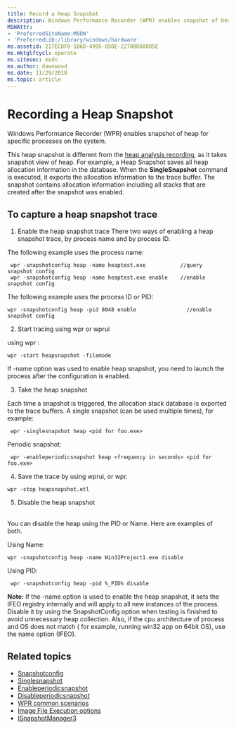 ```yaml
---
title: Record a Heap Snapshot
description: Windows Performance Recorder (WPR) enables snapshot of heap for specific processes on the system.
MSHAttr:
- 'PreferredSiteName:MSDN'
- 'PreferredLib:/library/windows/hardware'
ms.assetid: 217ECDF0-1B6D-4995-85DE-22708D608D5E
ms.mktglfcycl: operate
ms.sitesec: msdn
ms.author: dawnwood
ms.date: 11/29/2018
ms.topic: article
---
```


# Recording a Heap Snapshot

Windows Performance Recorder (WPR) enables snapshot of heap for specific processes on the system.

This heap snapshot is different from the [heap analysis recording](https://docs.microsoft.com/en-us/windows-hardware/test/wpt/recording-for-heap-analysis), as it takes snapshot view of heap. For example, a Heap Snapshot saves all heap allocation information in the database. When the **SingleSnapshot** command is executed, it exports the allocation information to the trace buffer. The snapshot contains allocation information including all stacks that are created after the snapshot was enabled. 

## To capture a heap snapshot trace

1. Enable the heap snapshot trace
There two ways of enabling a heap snapshot trace, by process name and by process ID. 

The following example uses the process name: 
```
 wpr -snapshotconfig heap -name heaptest.exe           //query snapshot config
 wpr -snapshotconfig heap -name heaptest.exe enable    //enable snapshot config
```

 The following example uses the process ID or PID:
 ``` 
 wpr -snapshotconfig heap -pid 8048 enable                //enable snapshot config
 ```

2.	Start tracing using wpr or wprui

using wpr :

```
wpr -start heapsnapshot -filemode                          
```

If -name option was used to enable heap snapshot, you need to launch the process after the configuration is enabled.

3.	Take the heap snapshot

Each time a snapshot is triggered, the allocation stack database is exported to the trace buffers. A single snapshot (can be used multiple times), for example:
```
 wpr -singlesnapshot heap <pid for foo.exe>
 ```
   Periodic snapshot:
```
 wpr -enableperiodicsnapshot heap <frequency in seconds> <pid for foo.exe>
 ```

4.	Save the trace by using wprui, or wpr. 


```
wpr -stop heapsnapshot.etl
```

5.	Disable the heap snapshot
<br/>
You can disable the heap using the PID or Name. Here are examples of both. <br/> 

Using Name:
```
wpr -snapshotconfig heap -name Win32Project1.exe disable
```

Using PID: 
```
 wpr -snapshotconfig heap -pid %_PID% disable
 ```

**Note:**
If the -name option is used to enable the heap snapshot, it sets the IFEO registry internally and will apply to all new instances of the process. Disable it by using the SnapshotConfig option when testing is finished to avoid unnecessary heap collection.
Also, if the cpu architecture of process and OS does not match ( for example, running win32 app on 64bit OS), use the name option (IFEO).

## Related topics

* [Snapshotconfig](https://docs.microsoft.com/en-us/windows-hardware/test/wpt/wpr-command-line-options#snapshotconfig)
* [Singlesnapshot](https://docs.microsoft.com/en-us/windows-hardware/test/wpt/wpr-command-line-options#singlesnapshot)
* [Enableperiodicsnapshot](https://docs.microsoft.com/en-us/windows-hardware/test/wpt/wpr-command-line-options#enableperiodicsnapshot)
* [Disableperiodicsnapshot](https://docs.microsoft.com/en-us/windows-hardware/test/wpt/wpr-command-line-options#disableperiodicsnapshot)
* [WPR common scenarios](https://docs.microsoft.com/en-us/windows-hardware/test/wpt/windows-performance-recorder-common-scenarios)
* [Image File Execution options](https://docs.microsoft.com/en-us/previous-versions/windows/desktop/xperf/image-file-execution-options)
* [ISnapshotManager3]()
